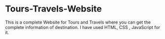 # Tours-Travels-Website
This is a complete Website for Tours and Travels where you can get the complete information of destination. I have used HTML, CSS , JavaScript for it.
